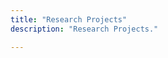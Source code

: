 ```yaml
---
title: "Research Projects"
description: "Research Projects."

---
```

<!-- ---
## Human-AI Collaboration -->
